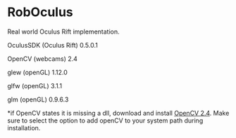 # RobOculus
Real world Oculus Rift implementation.

OculusSDK (Oculus Rift) 0.5.0.1

OpenCV (webcams) 2.4

glew (openGL) 1.12.0

glfw (openGL) 3.1.1

glm (openGL) 0.9.6.3

*if OpenCV states it is missing a dll, download and install [OpenCV 2.4](http://sourceforge.net/projects/opencvlibrary/files/latest/download?source=files). Make sure to select the option to add openCV to your system path during installation.
